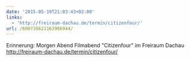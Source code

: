 ```yaml
---
date: '2015-05-19T21:03:43+02:00'
links:
  - 'http://freiraum-dachau.de/termin/citizenfour/'
url: /600738621163986944/
---
```

Erinnerung: Morgen Abend Filmabend "Citizenfour" im Freiraum Dachau http://freiraum-dachau.de/termin/citizenfour/
